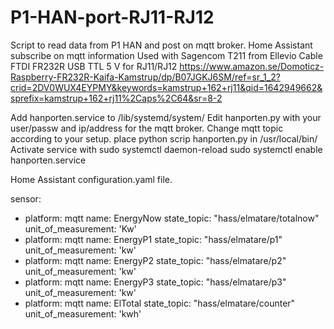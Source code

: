 # P1-HAN-port-RJ11-RJ12
Script to read data from P1 HAN and post on mqtt broker. Home Assistant subscribe on mqtt information
Used with Sagencom T211 from Ellevio
Cable FTDI FR232R USB TTL 5 V for RJ11/RJ12
https://www.amazon.se/Domoticz-Raspberry-FR232R-Kaifa-Kamstrup/dp/B07JGKJ6SM/ref=sr_1_2?crid=2DV0WUX4EYPMY&keywords=kamstrup+162+rj11&qid=1642949662&sprefix=kamstrup+162+rj11%2Caps%2C64&sr=8-2

Add hanporten.service to /lib/systemd/system/
Edit hanporten.py with your user/passw and ip/address for the mqtt broker. Change mqtt topic according to your setup.
place python scrip hanporten.py in /usr/local/bin/
Activate service with 
sudo systemctl daemon-reload
sudo systemctl enable hanporten.service

Home Assistant configuration.yaml file.

sensor:
  - platform: mqtt
    name: EnergyNow
    state_topic: "hass/elmatare/totalnow"
    unit_of_measurement: 'Kw'
  - platform: mqtt
    name: EnergyP1
    state_topic: "hass/elmatare/p1"
    unit_of_measurement: 'kw'
  - platform: mqtt
    name: EnergyP2
    state_topic: "hass/elmatare/p2"
    unit_of_measurement: 'kw'
  - platform: mqtt
    name: EnergyP3
    state_topic: "hass/elmatare/p3"
    unit_of_measurement: 'kw'
  - platform: mqtt
    name: ElTotal
    state_topic: "hass/elmatare/counter"
    unit_of_measurement: 'kwh'

